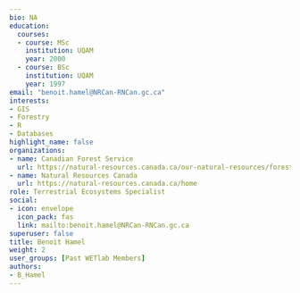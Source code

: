 ```yaml
--- 
bio: NA
education:
  courses:
  - course: MSc
    institution: UQAM
    year: 2000
  - course: BSc
    institution: UQAM
    year: 1997
email: "benoit.hamel@NRCan-RNCan.gc.ca"
interests:
- GIS
- Forestry
- R
- Databases
highlight_name: false
organizations:
- name: Canadian Forest Service
  url: https://natural-resources.canada.ca/our-natural-resources/forests-forestry/the-canadian-forest-service
- name: Natural Resources Canada
  url: https://natural-resources.canada.ca/home
role: Terrestrial Ecosystems Specialist
social:
- icon: envelope
  icon_pack: fas
  link: mailto:benoit.hamel@NRCan-RNCan.gc.ca
superuser: false
title: Benoit Hamel
weight: 2
user_groups: [Past WETlab Members]
authors:
- B_Hamel
---
```









